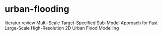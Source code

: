 # urban-flooding
literatur review
Multi-Scale Target-Specified Sub-Model Approach for Fast
Large-Scale High-Resolution 2D Urban Flood Modelling
